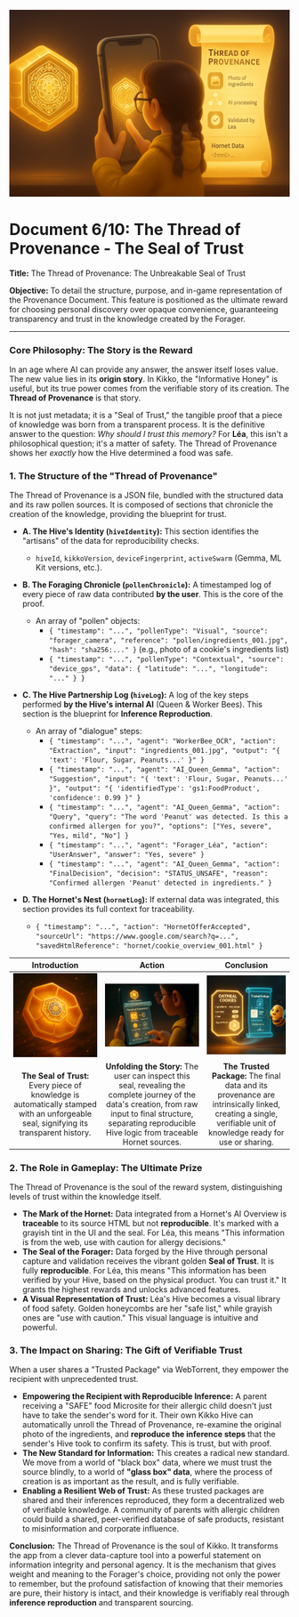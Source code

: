 <p align="center">
  <img src="illustrations/doc06_banner.png" alt="A wide, cinematic banner image for the 'Thread of Provenance' document, rendered in a 3D animation movie style. The scene is split into three parts. 1) Left: A glowing honeycomb cell representing a food memory for Léa is shown, with an intricate, golden 'Seal of Trust' forming on its surface. 2) Center: Léa's finger (10-year-old girl, yellow raincoat sleeve) touches the seal, which unfolds into a luminous, holographic scroll. 3) Right: The scroll displays a beautiful infographic detailing the data's journey: a photo of the ingredients, the AI processing steps, Léa's own validation inputs, and a clearly marked section for any externally sourced 'Hornet' data with its HTML source. The image emphasizes transparency, trust, and the verifiable story behind each memory.">
</p>

# Document 6/10: The Thread of Provenance - The Seal of Trust

**Title:** The Thread of Provenance: The Unbreakable Seal of Trust

**Objective:** To detail the structure, purpose, and in-game representation of the Provenance Document. This feature is positioned as the ultimate reward for choosing personal discovery over opaque convenience, guaranteeing transparency and trust in the knowledge created by the Forager.

---

### **Core Philosophy: The Story is the Reward**

In an age where AI can provide any answer, the answer itself loses value. The new value lies in its **origin story**. In Kikko, the "Informative Honey" is useful, but its true power comes from the verifiable story of its creation. The **Thread of Provenance** is that story.

It is not just metadata; it is a "Seal of Trust," the tangible proof that a piece of knowledge was born from a transparent process. It is the definitive answer to the question: *Why should I trust this memory?* For **Léa**, this isn't a philosophical question; it's a matter of safety. The Thread of Provenance shows her *exactly* how the Hive determined a food was safe.

### **1. The Structure of the "Thread of Provenance"**

The Thread of Provenance is a JSON file, bundled with the structured data and its raw pollen sources. It is composed of sections that chronicle the creation of the knowledge, providing the blueprint for trust.

*   **A. The Hive's Identity (`hiveIdentity`):** This section identifies the "artisans" of the data for reproducibility checks.
    *   `hiveId`, `kikkoVersion`, `deviceFingerprint`, `activeSwarm` (Gemma, ML Kit versions, etc.).

*   **B. The Foraging Chronicle (`pollenChronicle`):** A timestamped log of every piece of raw data contributed **by the user**. This is the core of the proof.
    *   An array of "pollen" objects:
        *   `{ "timestamp": "...", "pollenType": "Visual", "source": "forager_camera", "reference": "pollen/ingredients_001.jpg", "hash": "sha256:..." }` (e.g., photo of a cookie's ingredients list)
        *   `{ "timestamp": "...", "pollenType": "Contextual", "source": "device_gps", "data": { "latitude": "...", "longitude": "..." } }`

*   **C. The Hive Partnership Log (`hiveLog`):** A log of the key steps performed **by the Hive's internal AI** (Queen & Worker Bees). This section is the blueprint for **Inference Reproduction**.
    *   An array of "dialogue" steps:
        *   `{ "timestamp": "...", "agent": "WorkerBee_OCR", "action": "Extraction", "input": "ingredients_001.jpg", "output": "{ 'text': 'Flour, Sugar, Peanuts...' }" }`
        *   `{ "timestamp": "...", "agent": "AI_Queen_Gemma", "action": "Suggestion", "input": "{ 'text': 'Flour, Sugar, Peanuts...' }", "output": "{ 'identifiedType': 'gs1:FoodProduct', 'confidence': 0.99 }" }`
        *   `{ "timestamp": "...", "agent": "AI_Queen_Gemma", "action": "Query", "query": "The word 'Peanut' was detected. Is this a confirmed allergen for you?", "options": ["Yes, severe", "Yes, mild", "No"] }`
        *   `{ "timestamp": "...", "agent": "Forager_Léa", "action": "UserAnswer", "answer": "Yes, severe" }`
        *   `{ "timestamp": "...", "agent": "AI_Queen_Gemma", "action": "FinalDecision", "decision": "STATUS_UNSAFE", "reason": "Confirmed allergen 'Peanut' detected in ingredients." }`

*   **D. The Hornet's Nest (`hornetLog`):** If external data was integrated, this section provides its full context for traceability.
    *   `{ "timestamp": "...", "action": "HornetOfferAccepted", "sourceUrl": "https://www.google.com/search?q=...", "savedHtmlReference": "hornet/cookie_overview_001.html" }`

| Introduction | Action | Conclusion |
| :---: | :---: | :---: |
| <img src="illustrations/prov_intro_v2.png" alt="Cinematic 3D render, animation movie style. A completed, glowing honeycomb cell is presented (e.g., about a cookie for Léa). A small, intricate hexagonal seal made of golden and grayish wax is forming on its surface, pulsating with inner light, symbolizing its mixed-source but fully transparent provenance."> | <img src="illustrations/prov_action_v2.png" alt="Cinematic 3D render, animation movie style. A young girl's finger (Léa's, with yellow raincoat sleeve) touches the glowing wax seal. It elegantly unfolds into a holographic, luminous scroll (emakimono), revealing a beautiful infographic of the data's journey, clearly separating the Hive's reproducible steps from the Hornet's traceable HTML source."> | <img src="illustrations/prov_conclusion_v2.png" alt="Cinematic 3D render, animation movie style. The final structured data (the 'Microsite' for the cookie) is shown next to its complete, verified Thread of Provenance scroll. Both are bundled together as a single, glowing, shareable 'Trusted Package' of knowledge. The Bourdon hovers nearby, looking proud of the transparency."> |
| **The Seal of Trust:** Every piece of knowledge is automatically stamped with an unforgeable seal, signifying its transparent history. | **Unfolding the Story:** The user can inspect this seal, revealing the complete journey of the data's creation, from raw input to final structure, separating reproducible Hive logic from traceable Hornet sources. | **The Trusted Package:** The final data and its provenance are intrinsically linked, creating a single, verifiable unit of knowledge ready for use or sharing. |

### **2. The Role in Gameplay: The Ultimate Prize**

The Thread of Provenance is the soul of the reward system, distinguishing levels of trust within the knowledge itself.

*   **The Mark of the Hornet:** Data integrated from a Hornet's AI Overview is **traceable** to its source HTML but not **reproducible**. It's marked with a grayish tint in the UI and the seal. For Léa, this means "This information is from the web, use with caution for allergy decisions."
*   **The Seal of the Forager:** Data forged by the Hive through personal capture and validation receives the vibrant golden **Seal of Trust**. It is fully **reproducible**. For Léa, this means "This information has been verified by your Hive, based on the physical product. You can trust it." It grants the highest rewards and unlocks advanced features.
*   **A Visual Representation of Trust:** Léa's Hive becomes a visual library of food safety. Golden honeycombs are her "safe list," while grayish ones are "use with caution." This visual language is intuitive and powerful.

### **3. The Impact on Sharing: The Gift of Verifiable Trust**

When a user shares a "Trusted Package" via WebTorrent, they empower the recipient with unprecedented trust.

*   **Empowering the Recipient with Reproducible Inference:** A parent receiving a "SAFE" food Microsite for their allergic child doesn't just have to take the sender's word for it. Their own Kikko Hive can automatically unroll the Thread of Provenance, re-examine the original photo of the ingredients, and **reproduce the inference steps** that the sender's Hive took to confirm its safety. This is trust, but with proof.
*   **The New Standard for Information:** This creates a radical new standard. We move from a world of "black box" data, where we must trust the source blindly, to a world of **"glass box" data**, where the process of creation is as important as the result, and is fully verifiable.
*   **Enabling a Resilient Web of Trust:** As these trusted packages are shared and their inferences reproduced, they form a decentralized web of verifiable knowledge. A community of parents with allergic children could build a shared, peer-verified database of safe products, resistant to misinformation and corporate influence.

**Conclusion:**
The Thread of Provenance is the soul of Kikko. It transforms the app from a clever data-capture tool into a powerful statement on information integrity and personal agency. It is the mechanism that gives weight and meaning to the Forager's choice, providing not only the power to remember, but the profound satisfaction of knowing that their memories are pure, their history is intact, and their knowledge is verifiably real through **inference reproduction** and transparent sourcing.